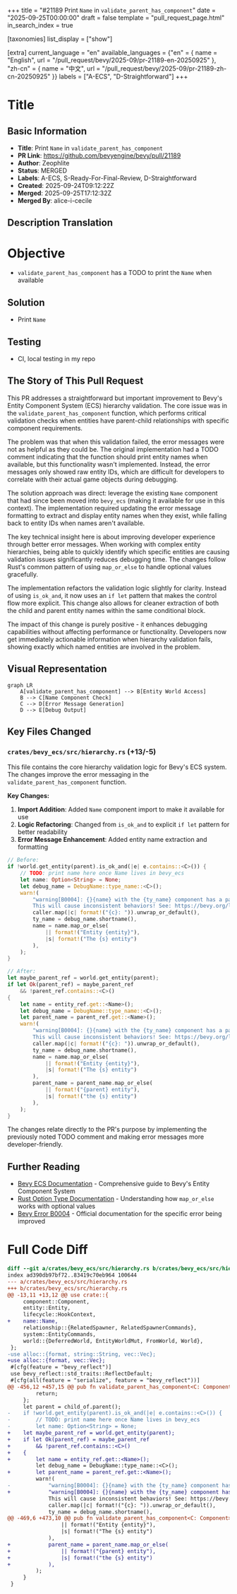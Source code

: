 +++
title = "#21189 Print `Name` in `validate_parent_has_component`"
date = "2025-09-25T00:00:00"
draft = false
template = "pull_request_page.html"
in_search_index = true

[taxonomies]
list_display = ["show"]

[extra]
current_language = "en"
available_languages = {"en" = { name = "English", url = "/pull_request/bevy/2025-09/pr-21189-en-20250925" }, "zh-cn" = { name = "中文", url = "/pull_request/bevy/2025-09/pr-21189-zh-cn-20250925" }}
labels = ["A-ECS", "D-Straightforward"]
+++

# Title

## Basic Information
- **Title**: Print `Name` in `validate_parent_has_component`
- **PR Link**: https://github.com/bevyengine/bevy/pull/21189
- **Author**: Zeophlite
- **Status**: MERGED
- **Labels**: A-ECS, S-Ready-For-Final-Review, D-Straightforward
- **Created**: 2025-09-24T09:12:22Z
- **Merged**: 2025-09-25T17:12:32Z
- **Merged By**: alice-i-cecile

## Description Translation
# Objective

- `validate_parent_has_component` has a TODO to print the `Name` when available

## Solution

- Print `Name`

## Testing

- CI, local testing in my repo

## The Story of This Pull Request

This PR addresses a straightforward but important improvement to Bevy's Entity Component System (ECS) hierarchy validation. The core issue was in the `validate_parent_has_component` function, which performs critical validation checks when entities have parent-child relationships with specific component requirements.

The problem was that when this validation failed, the error messages were not as helpful as they could be. The original implementation had a TODO comment indicating that the function should print entity names when available, but this functionality wasn't implemented. Instead, the error messages only showed raw entity IDs, which are difficult for developers to correlate with their actual game objects during debugging.

The solution approach was direct: leverage the existing `Name` component that had since been moved into `bevy_ecs` (making it available for use in this context). The implementation required updating the error message formatting to extract and display entity names when they exist, while falling back to entity IDs when names aren't available.

The key technical insight here is about improving developer experience through better error messages. When working with complex entity hierarchies, being able to quickly identify which specific entities are causing validation issues significantly reduces debugging time. The changes follow Rust's common pattern of using `map_or_else` to handle optional values gracefully.

The implementation refactors the validation logic slightly for clarity. Instead of using `is_ok_and`, it now uses an `if let` pattern that makes the control flow more explicit. This change also allows for cleaner extraction of both the child and parent entity names within the same conditional block.

The impact of this change is purely positive - it enhances debugging capabilities without affecting performance or functionality. Developers now get immediately actionable information when hierarchy validation fails, showing exactly which named entities are involved in the problem.

## Visual Representation

```mermaid
graph LR
    A[validate_parent_has_component] --> B[Entity World Access]
    B --> C[Name Component Check]
    C --> D[Error Message Generation]
    D --> E[Debug Output]
```

## Key Files Changed

### `crates/bevy_ecs/src/hierarchy.rs` (+13/-5)

This file contains the core hierarchy validation logic for Bevy's ECS system. The changes improve the error messaging in the `validate_parent_has_component` function.

**Key Changes:**

1. **Import Addition**: Added `Name` component import to make it available for use
2. **Logic Refactoring**: Changed from `is_ok_and` to explicit `if let` pattern for better readability
3. **Error Message Enhancement**: Added entity name extraction and formatting

```rust
// Before:
if !world.get_entity(parent).is_ok_and(|e| e.contains::<C>()) {
    // TODO: print name here once Name lives in bevy_ecs
    let name: Option<String> = None;
    let debug_name = DebugName::type_name::<C>();
    warn!(
        "warning[B0004]: {}{name} with the {ty_name} component has a parent ({parent}) without {ty_name}.\n\
        This will cause inconsistent behaviors! See: https://bevy.org/learn/errors/b0004",
        caller.map(|c| format!("{c}: ")).unwrap_or_default(),
        ty_name = debug_name.shortname(),
        name = name.map_or_else(
            || format!("Entity {entity}"),
            |s| format!("The {s} entity")
        ),
    );
}

// After:
let maybe_parent_ref = world.get_entity(parent);
if let Ok(parent_ref) = maybe_parent_ref
    && !parent_ref.contains::<C>()
{
    let name = entity_ref.get::<Name>();
    let debug_name = DebugName::type_name::<C>();
    let parent_name = parent_ref.get::<Name>();
    warn!(
        "warning[B0004]: {}{name} with the {ty_name} component has a parent ({parent_name}) without {ty_name}.\n\
        This will cause inconsistent behaviors! See: https://bevy.org/learn/errors/b0004",
        caller.map(|c| format!("{c}: ")).unwrap_or_default(),
        ty_name = debug_name.shortname(),
        name = name.map_or_else(
            || format!("Entity {entity}"),
            |s| format!("The {s} entity")
        ),
        parent_name = parent_name.map_or_else(
            || format!("{parent} entity"),
            |s| format!("the {s} entity")
        ),
    );
}
```

The changes relate directly to the PR's purpose by implementing the previously noted TODO comment and making error messages more developer-friendly.

## Further Reading

- [Bevy ECS Documentation](https://docs.rs/bevy_ecs/latest/bevy_ecs/) - Comprehensive guide to Bevy's Entity Component System
- [Rust Option Type Documentation](https://doc.rust-lang.org/std/option/enum.Option.html) - Understanding how `map_or_else` works with optional values
- [Bevy Error B0004](https://bevy.org/learn/errors/b0004) - Official documentation for the specific error being improved

# Full Code Diff
```diff
diff --git a/crates/bevy_ecs/src/hierarchy.rs b/crates/bevy_ecs/src/hierarchy.rs
index ad390db97bf72..83419c70eb964 100644
--- a/crates/bevy_ecs/src/hierarchy.rs
+++ b/crates/bevy_ecs/src/hierarchy.rs
@@ -13,11 +13,12 @@ use crate::{
     component::Component,
     entity::Entity,
     lifecycle::HookContext,
+    name::Name,
     relationship::{RelatedSpawner, RelatedSpawnerCommands},
     system::EntityCommands,
     world::{DeferredWorld, EntityWorldMut, FromWorld, World},
 };
-use alloc::{format, string::String, vec::Vec};
+use alloc::{format, vec::Vec};
 #[cfg(feature = "bevy_reflect")]
 use bevy_reflect::std_traits::ReflectDefault;
 #[cfg(all(feature = "serialize", feature = "bevy_reflect"))]
@@ -456,12 +457,15 @@ pub fn validate_parent_has_component<C: Component>(
         return;
     };
     let parent = child_of.parent();
-    if !world.get_entity(parent).is_ok_and(|e| e.contains::<C>()) {
-        // TODO: print name here once Name lives in bevy_ecs
-        let name: Option<String> = None;
+    let maybe_parent_ref = world.get_entity(parent);
+    if let Ok(parent_ref) = maybe_parent_ref
+        && !parent_ref.contains::<C>()
+    {
+        let name = entity_ref.get::<Name>();
         let debug_name = DebugName::type_name::<C>();
+        let parent_name = parent_ref.get::<Name>();
         warn!(
-            "warning[B0004]: {}{name} with the {ty_name} component has a parent ({parent}) without {ty_name}.\n\
+            "warning[B0004]: {}{name} with the {ty_name} component has a parent ({parent_name}) without {ty_name}.\n\
             This will cause inconsistent behaviors! See: https://bevy.org/learn/errors/b0004",
             caller.map(|c| format!("{c}: ")).unwrap_or_default(),
             ty_name = debug_name.shortname(),
@@ -469,6 +473,10 @@ pub fn validate_parent_has_component<C: Component>(
                 || format!("Entity {entity}"),
                 |s| format!("The {s} entity")
             ),
+            parent_name = parent_name.map_or_else(
+                || format!("{parent} entity"),
+                |s| format!("the {s} entity")
+            ),
         );
     }
 }
```